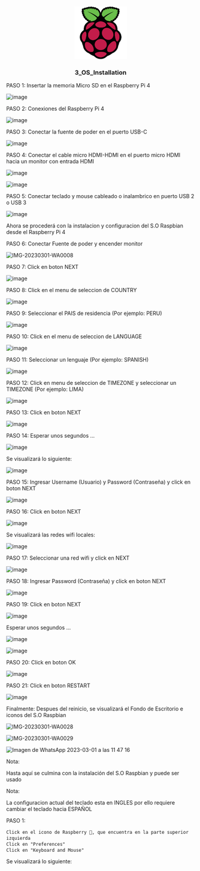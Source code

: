 <a name="readme-top"></a>

<div align="center">

  <img src="../rp4logo.png" alt="logo" width="140"  height="auto" />
  <br/>

  <h3><b>3_OS_Installation</b></h3>

</div>

PASO 1: Insertar la memoria Micro SD en el Raspberry Pi 4

![image](https://user-images.githubusercontent.com/81504385/222161315-6923bd84-75df-43a7-9be5-8c2c371b22fe.png)

PASO 2: Conexiones del Raspberry Pi 4

![image](https://user-images.githubusercontent.com/81504385/222193055-edfcecb7-6e32-41d6-b805-7b8a44f41402.png)

PASO 3: Conectar la fuente de poder en el puerto USB-C

![image](https://user-images.githubusercontent.com/81504385/222210564-d168bfa2-dc88-4a47-9dcc-dc77b3508fac.png)

PASO 4: Conectar el cable micro HDMI-HDMI en el puerto micro HDMI hacia un monitor con entrada HDMI

![image](https://user-images.githubusercontent.com/81504385/222211400-7873ff54-4dd2-48a9-8582-54b1abe0d66e.png)

![image](https://user-images.githubusercontent.com/81504385/222211976-c0e046f6-cf87-47e8-8e46-29531c94ebcd.png)

PASO 5: Conectar teclado y mouse cableado o inalambrico en puerto USB 2 o USB 3

![image](https://user-images.githubusercontent.com/81504385/222212800-f6a113fa-61c5-4851-9a6a-91e38b02d170.png)

Ahora se procederá con la instalacion y configuracion del S.O Raspbian desde el Raspberry Pi 4

PASO 6: Conectar Fuente de poder y encender monitor

![IMG-20230301-WA0008](https://user-images.githubusercontent.com/81504385/222213205-9b3008d8-c936-4a19-ada2-789a6aa86bdc.jpg)

PASO 7: Click en boton NEXT

![image](https://user-images.githubusercontent.com/81504385/222214352-9365d612-eb2f-4397-a7a2-7772fc00eabc.png)

PASO 8: Click en el menu de seleccion de COUNTRY

![image](https://user-images.githubusercontent.com/81504385/222214884-b9b8b183-3336-4041-ab22-acdbe2e66d5c.png)

PASO 9: Seleccionar el PAIS de residencia (Por ejemplo: PERU)

![image](https://user-images.githubusercontent.com/81504385/222215136-7e783ef0-fe56-4016-b071-920ba073ff78.png)

PASO 10: Click en el menu de seleccion de LANGUAGE

![image](https://user-images.githubusercontent.com/81504385/222215502-ed1df673-9f63-4b77-98ef-aca7d72bef31.png)

PASO 11: Seleccionar un lenguaje (Por ejemplo: SPANISH)

![image](https://user-images.githubusercontent.com/81504385/222215685-fd0f81bd-585c-466c-9c6b-d13c4c2c3213.png)

PASO 12: Click en menu de seleccion de TIMEZONE y seleccionar un TIMEZONE (Por ejemplo: LIMA)

![image](https://user-images.githubusercontent.com/81504385/222216100-2106a565-9367-4bbf-9554-b9c5e7aed4f6.png)

PASO 13: Click en boton NEXT

![image](https://user-images.githubusercontent.com/81504385/222216216-09d5794c-8f3a-4bf8-a489-2a737c4a6c32.png)

PASO 14: Esperar unos segundos ...

![image](https://user-images.githubusercontent.com/81504385/222216413-409cb5a5-2431-4e84-9b79-48e3ae8a0345.png)

Se visualizará lo siguiente:

![image](https://user-images.githubusercontent.com/81504385/222216868-78c9538e-a19a-4965-bcb3-e5cc95ff72f4.png)

PASO 15: Ingresar Username (Usuario) y Password (Contraseña) y click en boton NEXT

![image](https://user-images.githubusercontent.com/81504385/222217172-8f18bdc3-ddc9-47d2-ae7c-33522f2db22f.png)

PASO 16: Click en boton NEXT

![image](https://user-images.githubusercontent.com/81504385/222217458-d4de136e-95c2-4038-8353-ac0b0168c1d4.png)

Se visualizará las redes wifi locales:

![image](https://user-images.githubusercontent.com/81504385/222217981-d7416dd9-280c-4239-83fe-f37358c35556.png)

PASO 17: Seleccionar una red wifi y click en NEXT

![image](https://user-images.githubusercontent.com/81504385/222218240-31b56fcb-befe-41de-b57a-ecf6444d9b57.png)

PASO 18: Ingresar Password (Contraseña) y click en boton NEXT

![image](https://user-images.githubusercontent.com/81504385/222218725-abf57767-11af-470b-940c-18a3a2a24a03.png)

PASO 19: Click en boton NEXT

![image](https://user-images.githubusercontent.com/81504385/222218996-7bf48041-69df-4158-8d8d-7334f644bb26.png)

Esperar unos segundos ...

![image](https://user-images.githubusercontent.com/81504385/222219142-0df71a44-b1af-40b1-8772-9cdb3dcb9fbb.png)

![image](https://user-images.githubusercontent.com/81504385/222219229-7a2bec27-29d6-44c3-92f8-2795a4effb1b.png)

PASO 20: Click en boton OK

![image](https://user-images.githubusercontent.com/81504385/222219348-c6eb6936-bdfd-4164-82f4-3b1172f461ae.png)

PASO 21: Click en boton RESTART

![image](https://user-images.githubusercontent.com/81504385/222219535-975feb10-6e40-480b-a211-2aaf63aa7ad7.png)

Finalmente: Despues del reinicio, se visualizará el Fondo de Escritorio e iconos del S.O Raspbian

![IMG-20230301-WA0028](https://user-images.githubusercontent.com/81504385/222219840-e49a600f-0e12-48a5-a990-df14b07db961.jpg)

![IMG-20230301-WA0029](https://user-images.githubusercontent.com/81504385/222219877-c1a1951f-e146-4380-8914-16d6e940dc84.jpg)

![Imagen de WhatsApp 2023-03-01 a las 11 47 16](https://user-images.githubusercontent.com/81504385/222220026-f84c5eeb-2c74-4456-b4c7-7bcb75ff38c8.jpg)

Nota:

Hasta aquí se culmina con la instalación del S.O Raspbian y puede ser usado

Nota: 

La configuracion actual del teclado esta en INGLES por ello requiere cambiar el teclado hacia ESPAÑOL

PASO 1: 

```
Click en el icono de Raspberry 🍓, que encuentra en la parte superior izquierda
Click en "Preferences"
Click en "Keyboard and Mouse"
```

Se visualizará lo siguiente:
